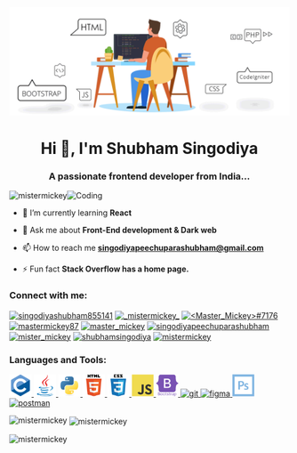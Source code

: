 ![MasterHead](/head.gif)
<h1 align="center">Hi 👋, I'm Shubham Singodiya</h1>
<h3 align="center">A passionate frontend developer from India...</h3>
<img align="right" alt="Coding" width="400" src="https://cdn.dribbble.com/users/1162077/screenshots/3848914/programmer.gif">
<p align="left"> <img src="https://komarev.com/ghpvc/?username=mistermickey&label=Profile%20views&color=0e75b6&style=flat" alt="mistermickey" /> </p>

- 🌱 I’m currently learning **React**

- 💬 Ask me about **Front-End development & Dark web**

- 📫 How to reach me **singodiyapeechuparashubham@gmail.com**

- ⚡ Fun fact **Stack Overflow has a home page.**

<h3 align="left">Connect with me:</h3>
<p align="left">
<a href="https://linkedin.com/in/singodiyashubham855141" target="blank"><img align="center" src="https://raw.githubusercontent.com/rahuldkjain/github-profile-readme-generator/master/src/images/icons/Social/linked-in-alt.svg" alt="singodiyashubham855141" height="30" width="40" /></a>
<a href="https://instagram.com/_mistermickey_" target="blank"><img align="center" src="https://raw.githubusercontent.com/rahuldkjain/github-profile-readme-generator/master/src/images/icons/Social/instagram.svg" alt="_mistermickey_" height="30" width="40" /></a>
<a href="https://discord.gg/<Master_Mickey>#7176" target="blank"><img align="center" src="https://raw.githubusercontent.com/rahuldkjain/github-profile-readme-generator/master/src/images/icons/Social/discord.svg" alt="<Master_Mickey>#7176" height="30" width="40" /></a>
<a href="https://www.hackerrank.com/mastermickey87" target="blank"><img align="center" src="https://raw.githubusercontent.com/rahuldkjain/github-profile-readme-generator/master/src/images/icons/Social/hackerrank.svg" alt="mastermickey87" height="30" width="40" /></a>
<a href="https://www.leetcode.com/master_mickey" target="blank"><img align="center" src="https://raw.githubusercontent.com/rahuldkjain/github-profile-readme-generator/master/src/images/icons/Social/leet-code.svg" alt="master_mickey" height="30" width="40" /></a>
<a href="https://auth.geeksforgeeks.org/user/singodiyapeechuparashubham" target="blank"><img align="center" src="https://raw.githubusercontent.com/rahuldkjain/github-profile-readme-generator/master/src/images/icons/Social/geeks-for-geeks.svg" alt="singodiyapeechuparashubham" height="30" width="40" /></a>
<a href="https://stackoverflow.com/users/mister_mickey" target="blank"><img align="center" src="https://raw.githubusercontent.com/rahuldkjain/github-profile-readme-generator/master/src/images/icons/Social/stack-overflow.svg" alt="mister_mickey" height="30" width="40" /></a>
<a href="https://kaggle.com/shubhamsingodiya" target="blank"><img align="center" src="https://raw.githubusercontent.com/rahuldkjain/github-profile-readme-generator/master/src/images/icons/Social/kaggle.svg" alt="shubhamsingodiya" height="30" width="40" /></a>
<a href="https://codepen.io/mistermickey" target="blank"><img align="center" src="https://raw.githubusercontent.com/rahuldkjain/github-profile-readme-generator/master/src/images/icons/Social/codepen.svg" alt="mistermickey" height="30" width="40" /></a>
</p>

<h3 align="left">Languages and Tools:</h3>
<p align="left">  <a href="https://www.cprogramming.com/" target="_blank" rel="noreferrer"> <img src="https://raw.githubusercontent.com/devicons/devicon/master/icons/c/c-original.svg" alt="c" width="40" height="40"/> </a> <a href="https://www.java.com" target="_blank" rel="noreferrer"> <img src="https://raw.githubusercontent.com/devicons/devicon/master/icons/java/java-original.svg" alt="java" width="40" height="40"/> </a> <a href="https://www.python.org" target="_blank" rel="noreferrer"> <img src="https://raw.githubusercontent.com/devicons/devicon/master/icons/python/python-original.svg" alt="python" width="40" height="40"/> </a> <a href="https://www.w3.org/html/" target="_blank" rel="noreferrer"> <img src="https://raw.githubusercontent.com/devicons/devicon/master/icons/html5/html5-original-wordmark.svg" alt="html5" width="40" height="40"/> </a> <a href="https://www.w3schools.com/css/" target="_blank" rel="noreferrer"> <img src="https://raw.githubusercontent.com/devicons/devicon/master/icons/css3/css3-original-wordmark.svg" alt="css3" width="40" height="40"/> </a> <a href="https://developer.mozilla.org/en-US/docs/Web/JavaScript" target="_blank" rel="noreferrer"> <img src="https://raw.githubusercontent.com/devicons/devicon/master/icons/javascript/javascript-original.svg" alt="javascript" width="40" height="40"/> </a> <a href="https://getbootstrap.com" target="_blank" rel="noreferrer"> <img src="https://raw.githubusercontent.com/devicons/devicon/master/icons/bootstrap/bootstrap-plain-wordmark.svg" alt="bootstrap" width="40" height="40"/> </a>   <a href="https://git-scm.com/" target="_blank" rel="noreferrer"> <img src="https://www.vectorlogo.zone/logos/git-scm/git-scm-icon.svg" alt="git" width="40" height="40"/> </a> <a href="https://www.figma.com/" target="_blank" rel="noreferrer"> <img src="https://www.vectorlogo.zone/logos/figma/figma-icon.svg" alt="figma" width="40" height="40"/> </a> <a href="https://www.photoshop.com/en" target="_blank" rel="noreferrer"> <img src="https://raw.githubusercontent.com/devicons/devicon/master/icons/photoshop/photoshop-line.svg" alt="photoshop" width="40" height="40"/> </a> <a href="https://postman.com" target="_blank" rel="noreferrer"> <img src="https://www.vectorlogo.zone/logos/getpostman/getpostman-icon.svg" alt="postman" width="40" height="40"/> </a>  </p>

<p><img align="left" src="https://github-readme-stats.vercel.app/api/top-langs?username=mistermickey&show_icons=true&locale=en&layout=compact" alt="mistermickey" /></p>

<p>&nbsp;<img align="center" src="https://github-readme-stats.vercel.app/api?username=mistermickey&show_icons=true&locale=en" alt="mistermickey" /></p>

<p><img align="center" src="https://github-readme-streak-stats.herokuapp.com/?user=mistermickey&" alt="mistermickey" /></p>
